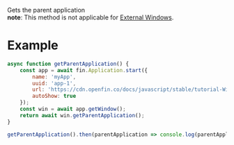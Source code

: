 Gets the parent application
<br>__note__: This method is not applicable for <a href="ExternalWindow.html"> External Windows</a>.

# Example
```js
async function getParentApplication() {
    const app = await fin.Application.start({
        name: 'myApp',
        uuid: 'app-1',
        url: 'https://cdn.openfin.co/docs/javascript/stable/tutorial-Window.getParentApplication.html',
        autoShow: true
    });
    const win = await app.getWindow();
    return await win.getParentApplication();
}

getParentApplication().then(parentApplication => console.log(parentApplication)).catch(err => console.log(err));
```
